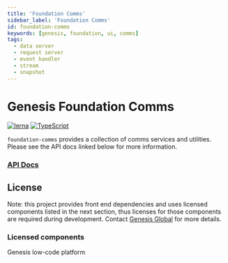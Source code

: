 ```yaml
---
title: 'Foundation Comms'
sidebar_label: 'Foundation Comms'
id: foundation-comms
keywords: [genesis, foundation, ui, comms]
tags:
  - data server
  - request server
  - event handler
  - stream
  - snapshot
---
```


# Genesis Foundation Comms

[![lerna](https://img.shields.io/badge/maintained%20with-lerna-cc00ff.svg)](https://lerna.js.org/)
[![TypeScript](https://img.shields.io/badge/%3C%2F%3E-TypeScript-%230074c1.svg)](https://www.typescriptlang.org/)

`foundation-comms` provides a collection of comms services and utilities. Please see the API docs linked below for more information.

### [API Docs](./docs/api/index.md)

## License

Note: this project provides front end dependencies and uses licensed components listed in the next section, thus licenses for those components are required during development. Contact [Genesis Global](https://genesis.global/contact-us/) for more details.

### Licensed components
Genesis low-code platform
